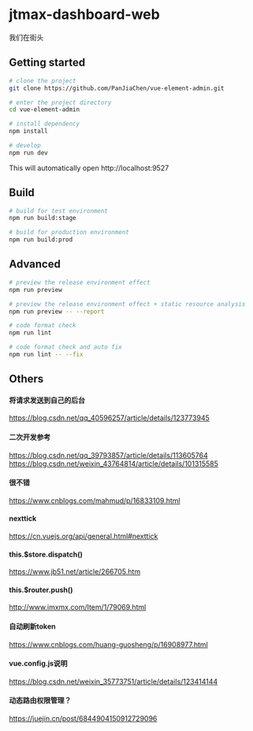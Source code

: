 # jtmax-dashboard-web
我们在街头



## Getting started

```bash
# clone the project
git clone https://github.com/PanJiaChen/vue-element-admin.git

# enter the project directory
cd vue-element-admin

# install dependency
npm install

# develop
npm run dev
```

This will automatically open http://localhost:9527

## Build

```bash
# build for test environment
npm run build:stage

# build for production environment
npm run build:prod
```

## Advanced

```bash
# preview the release environment effect
npm run preview

# preview the release environment effect + static resource analysis
npm run preview -- --report

# code format check
npm run lint

# code format check and auto fix
npm run lint -- --fix
```

## Others
#### 将请求发送到自己的后台
https://blog.csdn.net/qq_40596257/article/details/123773945
#### 二次开发参考
https://blog.csdn.net/qq_39793857/article/details/113605764
https://blog.csdn.net/weixin_43764814/article/details/101315585
#### 很不错
https://www.cnblogs.com/mahmud/p/16833109.html
#### nexttick
https://cn.vuejs.org/api/general.html#nexttick
#### this.$store.dispatch()
https://www.jb51.net/article/266705.htm
#### this.$router.push()
http://www.imxmx.com/Item/1/79069.html
#### 自动刷新token
https://www.cnblogs.com/huang-guosheng/p/16908977.html
#### vue.config.js说明
https://blog.csdn.net/weixin_35773751/article/details/123414144
#### 动态路由权限管理？
https://juejin.cn/post/6844904150912729096